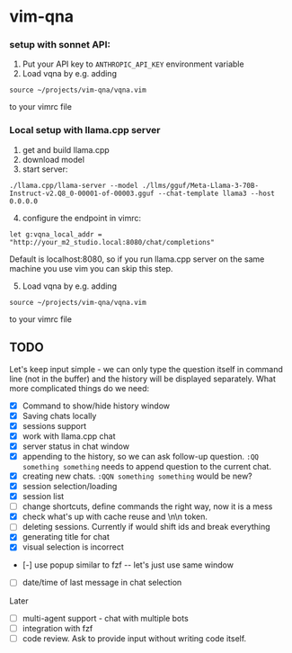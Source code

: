 # vim-qna

### setup with sonnet API:

1. Put your API key to ```ANTHROPIC_API_KEY``` environment variable
2. Load vqna by e.g. adding 

```
source ~/projects/vim-qna/vqna.vim
```

to your vimrc file


### Local setup with llama.cpp server

1. get and build llama.cpp
2. download model
3. start server: 

```
./llama.cpp/llama-server --model ./llms/gguf/Meta-Llama-3-70B-Instruct-v2.Q8_0-00001-of-00003.gguf --chat-template llama3 --host 0.0.0.0
```

4. configure the endpoint in vimrc:

```
let g:vqna_local_addr = "http://your_m2_studio.local:8080/chat/completions"
```

Default is localhost:8080, so if you run llama.cpp server on the same machine you use vim you can skip this step.

5. Load vqna by e.g. adding 

```
source ~/projects/vim-qna/vqna.vim
```

to your vimrc file


## TODO

Let's keep input simple - we can only type the question itself in command line (not in the buffer) and the history will be displayed separately. What more complicated things do we need:
- [x] Command to show/hide history window
- [x] Saving chats locally
- [x] sessions support
- [x] work with llama.cpp chat
- [x] server status in chat window
- [x] appending to the history, so we can ask follow-up question. `:QQ something something` needs to append question to the current chat. 
- [x] creating new chats. `:QQN something something` would be new?
- [x] session selection/loading
- [x] session list
- [ ] change shortcuts, define commands the right way, now it is a mess
- [x] check what's up with cache reuse and \n\n token.
- [ ] deleting sessions. Currently if would shift ids and break everything
- [x] generating title for chat
- [x] visual selection is incorrect
- [-] use popup similar to fzf -- let's just use same window
- [ ] date/time of last message in chat selection

Later
- [ ] multi-agent support - chat with multiple bots
- [ ] integration with fzf
- [ ] code review. Ask to provide input without writing code itself. 
